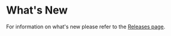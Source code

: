 # What's New

For information on what's new please refer to the [Releases page](https://github.com/Azure/azure2azuretk/releases).
